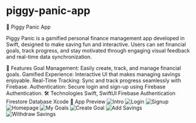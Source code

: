 # piggy-panic-app
🐷 Piggy Panic App

Piggy Panic is a gamified personal finance management app developed in Swift, designed to make saving fun and interactive. Users can set financial goals, track progress, and stay motivated through engaging visual feedback and real-time data synchronization.

🚀 Features
Goal Management: Easily create, track, and manage financial goals.
Gamified Experience: Interactive UI that makes managing savings enjoyable.
Real-Time Tracking: Sync and track progress seamlessly with Firebase.
Authentication: Secure login and sign-up using Firebase Authentication.
🛠 Technologies
Swift, SwiftUI
Firebase Authentication
Firestore Database
Xcode
📸 App Preview
![Intro](https://github.com/user-attachments/assets/74a4bf40-059c-4a6c-a38f-2ad1ccba7102)
![Login](https://github.com/user-attachments/assets/df36c248-1656-43f9-a948-6c204409ab10)
![Signup](https://github.com/user-attachments/assets/4db29e18-f405-4e14-a2ac-94cc0ddb4de5)
![Homepage](https://github.com/user-attachments/assets/a50efc30-64cd-47e9-8a17-d107a4fb6cdd)
![My Goals](https://github.com/user-attachments/assets/f07b2555-1a88-4093-833b-61472d12a4ab)
![Create Goal](https://github.com/user-attachments/assets/61439198-e529-4b84-88f2-d281edcd8ce4)
![Add Savings](https://github.com/user-attachments/assets/b55fb74a-3c3a-40f7-b38b-135c9c191ddb)
![Withdraw Savings](https://github.com/user-attachments/assets/123f88b0-f08d-4fdb-9278-71b31fecc667)
